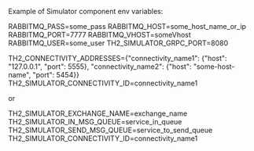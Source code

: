 Example of Simulator component env variables:

RABBITMQ_PASS=some_pass
RABBITMQ_HOST=some_host_name_or_ip
RABBITMQ_PORT=7777
RABBITMQ_VHOST=someVhost
RABBITMQ_USER=some_user
TH2_SIMULATOR_GRPC_PORT=8080


TH2_CONNECTIVITY_ADDRESSES={"connectivity_name1": {"host": "127.0.0.1", "port": 5555}, "connectivity_name2": {"host": "some-host-name", "port": 5454}}
TH2_SIMULATOR_CONNECTIVITY_ID=connectivity_name1

or

TH2_SIMULATOR_EXCHANGE_NAME=exchange_name
TH2_SIMULATOR_IN_MSG_QUEUE=service_in_queue
TH2_SIMULATOR_SEND_MSG_QUEUE=service_to_send_queue
TH2_SIMULATOR_CONNECTIVITY_ID=connectivity_name1